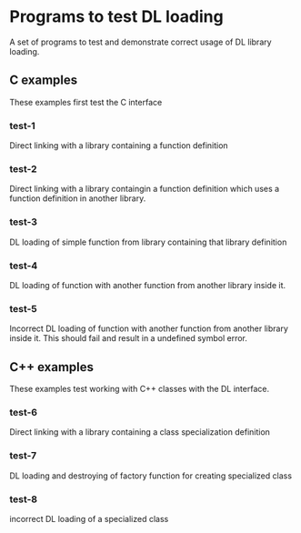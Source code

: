 # Programs to test DL loading

A set of programs to test and demonstrate correct usage of DL library loading.

## C examples

These examples first test the C interface

### test-1

Direct linking with a library containing a function definition

### test-2

Direct linking with a library containgin a function definition which uses a function definition in another library.

### test-3

DL loading of simple function from library containing that library definition

### test-4

DL loading of function with another function from another library inside it.

### test-5

Incorrect DL loading of function with another function from another library inside it. This should fail and result in a undefined symbol error.

## C++ examples

These examples test working with C++ classes with the DL interface.

### test-6

Direct linking with a library containing a class specialization definition

### test-7

DL loading and destroying of factory function for creating specialized class

### test-8

incorrect DL loading of a specialized class

